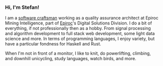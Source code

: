 ### Hi, I'm Stefan!

I am a [software craftsman](https://manifesto.softwarecraftsmanship.org/) working as a quality assurance architect at Epiroc Mining Intelligence, part of [Epiroc](https://www.epirocgroup.com/en)'s Digital Solutions Division. I do a bit of everything, if not professionally then as a hobby. From signal processing and algorithm development to full stack web development, some light data science and more. In terms of programming languages, I enjoy variety, but have a particular fondness for Haskell and Rust.

When I'm not in front of a monitor, I like to knit, do powerlifting, climbing, and downhill unicycling, study languages, watch birds, and more.


<!--
**sjpeterson/sjpeterson** is a ✨ _special_ ✨ repository because its `README.md` (this file) appears on your GitHub profile.

Here are some ideas to get you started:

- 🔭 I’m currently working on ...
- 🌱 I’m currently learning ...
- 👯 I’m looking to collaborate on ...
- 🤔 I’m looking for help with ...
- 💬 Ask me about ...
- 📫 How to reach me: ...
- 😄 Pronouns: ...
- ⚡ Fun fact: ...
-->

